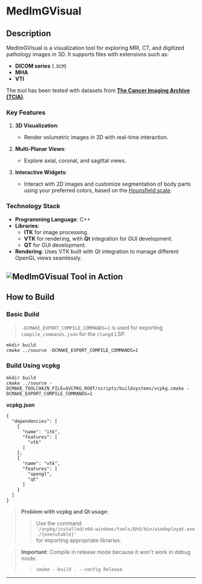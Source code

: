 # MedImGVisual

## Description  
MedImGVisual is a visualization tool for exploring MRI, CT, and digitized pathology images in 3D. It supports files with extensions such as:  
- **DICOM series** (`.DCM`)  
- **MHA**  
- **VTI**  

The tool has been tested with datasets from **[The Cancer Imaging Archive (TCIA)](https://www.cancerimagingarchive.net/)**.  

### Key Features  
1. **3D Visualization**:  
   - Render volumetric images in 3D with real-time interaction.  

2. **Multi-Planar Views**:  
   - Explore axial, coronal, and sagittal views.  

3. **Interactive Widgets**:  
   - Interact with 2D images and customize segmentation of body parts using your preferred colors, based on the [Hounsfield scale](https://en.wikipedia.org/wiki/Hounsfield_scale).  

### Technology Stack  
- **Programming Language**: C++  
- **Libraries**:  
  - **ITK** for image processing.  
  - **VTK** for rendering, with **Qt** integration for GUI development.  
  - **QT** for GUI development.
- **Rendering**: Uses VTK built with Qt integration to manage different OpenGL views seamlessly.  

![MedImGVisual Tool in Action](Images/MedImGVisual.gif)  
---

## How to Build

### Basic Build
> `-DCMAKE_EXPORT_COMPILE_COMMANDS=1` is used for exporting `compile_commands.json` for the `clangd` LSP.

```
mkdir build
cmake ../source -DCMAKE_EXPORT_COMPILE_COMMANDS=1
```

### Build Using vcpkg
```
mkdir build
cmake ../source -DCMAKE_TOOLCHAIN_FILE=$VCPKG_ROOT/scripts/buildsystems/vcpkg.cmake -DCMAKE_EXPORT_COMPILE_COMMANDS=1
```
**vcpkg.json**
```
{
  "dependencies": [
    {
      "name": "itk",
      "features": [
        "vtk"
      ]
    },
    {
      "name": "vtk",
      "features": [
        "opengl",
        "qt"
      ]
    }
  ]
}
```

> **Problem with vcpkg and Qt usage**:
>
>> Use the command  
>> ```'/vcpkg/installed/x64-windows/tools/Qt6/bin/windeployqt.exe ./{executable}'```  
>> for importing appropriate libraries.  

> **Important**: Compile in release mode because it won't work in debug mode.  
>> ```cmake --build . --config Release```

---


